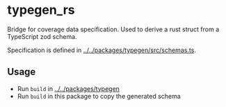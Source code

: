 # typegen_rs

Bridge for coverage data specification. Used to derive a rust struct from a TypeScript zod schema.

Specification is defined in [../../packages/typegen/src/schemas.ts](../../packages/typegen/src/schemas.ts).

## Usage

- Run `build` in [../../packages/typegen](../../packages/typegen)
- Run `build` in this package to copy the generated schema
